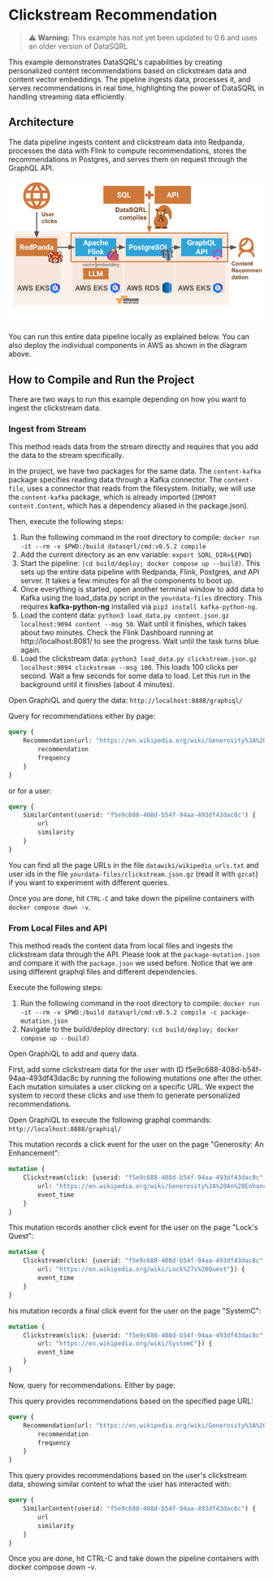 # Clickstream Recommendation

> ⚠️ **Warning:** This example has not yet been updated to 0.6 and uses an older version of DataSQRL

This example demonstrates DataSQRL's capabilities by creating personalized content recommendations
based on clickstream data and content vector embeddings. The pipeline ingests data, processes it,
and serves recommendations in real time, highlighting the power of DataSQRL in handling streaming
data efficiently.

## Architecture

The data pipeline ingests content and clickstream data into Redpanda, processes the data with Flink
to compute recommendations, stores the recommendations in Postgres, and serves them on request
through the GraphQL API.

![Architecture of DataSQRL Pipeline for Clickstream Recommendation](img/architecture_diagram.png)

You can run this entire data pipeline locally as explained below. You can also deploy the individual
components in AWS as shown in the diagram above.

## How to Compile and Run the Project

There are two ways to run this example depending on how you want to ingest the clickstream data.

### Ingest from Stream

This method reads data from the stream directly and requires that you add the data to the stream
specifically.

In the project, we have two packages for the same data. The `content-kafka` package specifies reading
data through a Kafka connector. The `content-file`, uses a connector that reads from the
filesystem. Initially, we will use the `content-kafka` package, which is already
imported (`IMPORT content.Content`, which has a dependency aliased in the package.json).

Then, execute the following steps:

1. Run the following command in the root directory to compile: `docker run -it --rm -v $PWD:/build datasqrl/cmd:v0.5.2 compile`
1. Add the current directory as an env variable: `export SQRL_DIR=${PWD}`
1. Start the pipeline: `(cd build/deploy; docker compose up --build)`. This sets up the entire data pipeline with
   Redpanda, Flink, Postgres, and API server. It takes a few minutes for all the components to boot
   up.
1. Once everything is started, open another terminal window to add data to Kafka using the
   load_data.py script in the `yourdata-files` directory. This requires **kafka-python-ng** installed
   via `pip3 install kafka-python-ng`.
1. Load the content data: `python3 load_data.py content.json.gz localhost:9094 content --msg 50`.
   Wait until it finishes, which takes about two minutes. Check the Flink Dashboard running
   at http://localhost:8081/ to see the progress. Wait until the task turns blue again.
1. Load the clickstream
   data: `python3 load_data.py clickstream.json.gz localhost:9094 clickstream --msg 100`. This loads
   100 clicks per second. Wait a few seconds for some data to load. Let this run in the background
   until it finishes (about 4 minutes).

Open GraphiQL and query the data:
`http://localhost:8888/graphiql/`

Query for recommendations either by page:

```graphql
query {
    Recommendation(url: "https://en.wikipedia.org/wiki/Generosity%3A%20An%20Enhancement") {
        recommendation
        frequency
    }
}
```

or for a user:

```graphql
query {
    SimilarContent(userid: "f5e9c688-408d-b54f-94aa-493df43dac8c") {
        url
        similarity
    }
}
```

You can find all the page URLs in the file `datawiki/wikipedia_urls.txt` and user ids in the
file `yourdata-files/clickstream.json.gz` (read it with `gzcat`) if you want to experiment with
different queries.

Once you are done, hit `CTRL-C` and take down the pipeline containers with `docker compose down -v`.

### From Local Files and API

This method reads the content data from local files and ingests the clickstream data through the
API. Please look at the `package-mutation.json` and compare it with the `package.json` we used before.
Notice that we are using different graphql files and different dependencies.

Execute the following steps:

1. Run the following command in the root directory to compile: `docker run -it --rm -v $PWD:/build datasqrl/cmd:v0.5.2 compile -c package-mutation.json`
2. Navigate to the build/deploy directory: `(cd build/deploy; docker compose up --build)`

Open GraphiQL to add and query data.

First, add some clickstream data for the user with ID f5e9c688-408d-b54f-94aa-493df43dac8c by
running the following mutations one after the other. Each mutation simulates a user clicking on a
specific URL. We expect the system to record these clicks and use them to generate personalized
recommendations.

Open GraphiQL to execute the following graphql commands:
`http://localhost:8888/graphiql/`

This mutation records a click event for the user on the page "Generosity: An Enhancement":

```graphql
mutation {
    Clickstream(click: {userid: "f5e9c688-408d-b54f-94aa-493df43dac8c",
        url: "https://en.wikipedia.org/wiki/Generosity%3A%20An%20Enhancement"}) {
        event_time
    }
}
```

This mutation records another click event for the user on the page "Lock's Quest":

```graphql
mutation {
    Clickstream(click: {userid: "f5e9c688-408d-b54f-94aa-493df43dac8c",
        url: "https://en.wikipedia.org/wiki/Lock%27s%20Quest"}) {
        event_time
    }
}
```

his mutation records a final click event for the user on the page "SystemC":

```graphql
mutation {
    Clickstream(click: {userid: "f5e9c688-408d-b54f-94aa-493df43dac8c",
        url: "https://en.wikipedia.org/wiki/SystemC"}) {
        event_time
    }
}
```

Now, query for recommendations. Either by page:

This query provides recommendations based on the specified page URL:

```graphql
query {
    Recommendation(url: "https://en.wikipedia.org/wiki/Generosity%3A%20An%20Enhancement") {
        recommendation
        frequency
    }
}
```

This query provides recommendations based on the user's clickstream data, showing similar content to
what the user has interacted with:

```graphql
query {
    SimilarContent(userid: "f5e9c688-408d-b54f-94aa-493df43dac8c") {
        url
        similarity
    }
}
```

Once you are done, hit CTRL-C and take down the pipeline containers with docker compose down -v.
